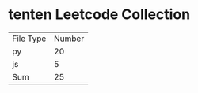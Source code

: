 # tenten Leetcode Collection

<table><tr><td>File Type</td><td>Number</td></tr><tr><td>py</td><td>20</td></tr><tr><td>js</td><td>5</td></tr><tr><td>Sum</td><td>25</td></tr></table>